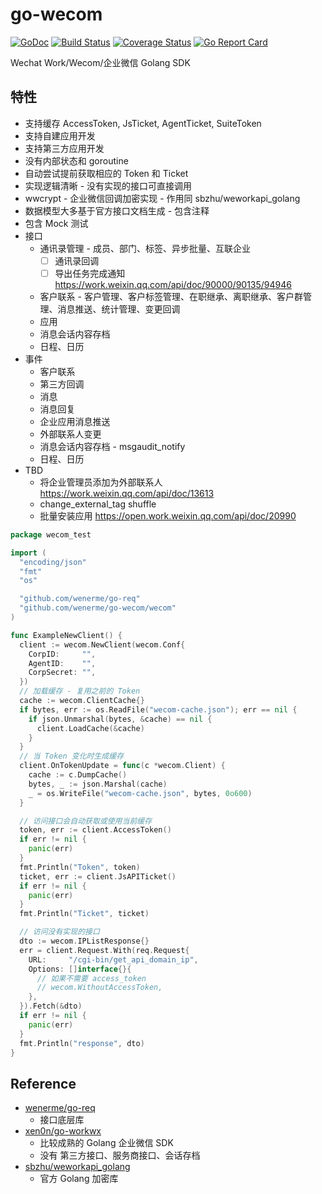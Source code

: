 # go-wecom

[![GoDoc][doc-img]][doc] [![Build Status][ci-img]][ci] [![Coverage Status][cov-img]][cov] [![Go Report Card][report-card-img]][report-card]

[doc-img]: https://img.shields.io/badge/go.dev-reference-007d9c?logo=go&logoColor=white&style=flat-square
[doc]: https://pkg.go.dev/github.com/wenerme/go-wecom?tab=doc
[ci-img]: https://github.com/wenerme/go-wecom/actions/workflows/ci.yml/badge.svg
[ci]: https://github.com/wenerme/go-wecom/actions/workflows/ci.yml
[cov-img]: https://codecov.io/gh/wenerme/go-wecom/branch/main/graph/badge.svg
[cov]: https://codecov.io/gh/wenerme/go-wecom/branch/main
[report-card-img]: https://goreportcard.com/badge/github.com/wenerme/go-wecom
[report-card]: https://goreportcard.com/report/github.com/wenerme/go-wecom

Wechat Work/Wecom/企业微信 Golang SDK

## 特性

- 支持缓存 AccessToken, JsTicket, AgentTicket, SuiteToken
- 支持自建应用开发
- 支持第三方应用开发
- 没有内部状态和 goroutine
- 自动尝试提前获取相应的 Token 和 Ticket
- 实现逻辑清晰 - 没有实现的接口可直接调用
- wwcrypt - 企业微信回调加密实现 - 作用同 sbzhu/weworkapi_golang
- 数据模型大多基于官方接口文档生成 - 包含注释
- 包含 Mock 测试
- 接口
  - 通讯录管理 - 成员、部门、标签、异步批量、互联企业
    - [ ] 通讯录回调
    - [ ] 导出任务完成通知 https://work.weixin.qq.com/api/doc/90000/90135/94946
  - 客户联系 - 客户管理、客户标签管理、在职继承、离职继承、客户群管理、消息推送、统计管理、变更回调
  - 应用
  - 消息会话内容存档
  - 日程、日历
- 事件
  - 客户联系
  - 第三方回调
  - 消息
  - 消息回复
  - 企业应用消息推送
  - 外部联系人变更
  - 消息会话内容存档 - msgaudit_notify
  - 日程、日历
- TBD
  - 将企业管理员添加为外部联系人 https://work.weixin.qq.com/api/doc/13613
  - change_external_tag shuffle
  - 批量安装应用 https://open.work.weixin.qq.com/api/doc/20990

```go
package wecom_test

import (
  "encoding/json"
  "fmt"
  "os"

  "github.com/wenerme/go-req"
  "github.com/wenerme/go-wecom/wecom"
)

func ExampleNewClient() {
  client := wecom.NewClient(wecom.Conf{
    CorpID:     "",
    AgentID:    "",
    CorpSecret: "",
  })
  // 加载缓存 - 复用之前的 Token
  cache := wecom.ClientCache{}
  if bytes, err := os.ReadFile("wecom-cache.json"); err == nil {
    if json.Unmarshal(bytes, &cache) == nil {
      client.LoadCache(&cache)
    }
  }
  // 当 Token 变化时生成缓存
  client.OnTokenUpdate = func(c *wecom.Client) {
    cache := c.DumpCache()
    bytes, _ := json.Marshal(cache)
    _ = os.WriteFile("wecom-cache.json", bytes, 0o600)
  }

  // 访问接口会自动获取或使用当前缓存
  token, err := client.AccessToken()
  if err != nil {
    panic(err)
  }
  fmt.Println("Token", token)
  ticket, err := client.JsAPITicket()
  if err != nil {
    panic(err)
  }
  fmt.Println("Ticket", ticket)

  // 访问没有实现的接口
  dto := wecom.IPListResponse{}
  err = client.Request.With(req.Request{
    URL:     "/cgi-bin/get_api_domain_ip",
    Options: []interface{}{
      // 如果不需要 access_token
      // wecom.WithoutAccessToken,
    },
  }).Fetch(&dto)
  if err != nil {
    panic(err)
  }
  fmt.Println("response", dto)
}
```

## Reference

- [wenerme/go-req](https://github.com/wenerme/go-req)
  - 接口底层库
- [xen0n/go-workwx](https://github.com/xen0n/go-workwx)
  - 比较成熟的 Golang 企业微信 SDK
  - 没有 第三方接口、服务商接口、会话存档
- [sbzhu/weworkapi_golang](https://github.com/sbzhu/weworkapi_golang)
  - 官方 Golang 加密库
